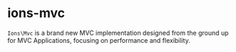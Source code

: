 # ions-mvc

`Ions\Mvc` is a brand new MVC implementation designed from the ground up for
MVC Applications, focusing on performance and flexibility.

